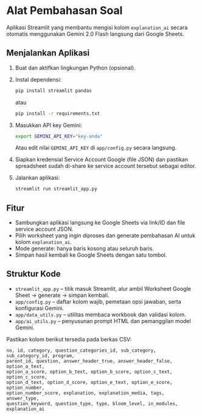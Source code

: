 # Alat Pembahasan Soal

Aplikasi Streamlit yang membantu mengisi kolom `explanation_ai` secara otomatis menggunakan Gemini 2.0 Flash langsung dari Google Sheets.

## Menjalankan Aplikasi

1. Buat dan aktifkan lingkungan Python (opsional).
2. Instal dependensi:

   ```bash
   pip install streamlit pandas
   ```

   atau

   ```bash
   pip install -r requirements.txt
   ```

3. Masukkan API key Gemini:

   ```bash
   export GEMINI_API_KEY="key-anda"
   ```

   Atau edit nilai `GEMINI_API_KEY` di `app/config.py` secara langsung.

4. Siapkan kredensial Service Account Google (file JSON) dan pastikan spreadsheet sudah di-share ke service account tersebut sebagai editor.

5. Jalankan aplikasi:

   ```bash
   streamlit run streamlit_app.py
   ```

## Fitur

- Sambungkan aplikasi langsung ke Google Sheets via link/ID dan file service account JSON.
- Pilih worksheet yang ingin diproses dan generate pembahasan AI untuk kolom `explanation_ai`.
- Mode generate: hanya baris kosong atau seluruh baris.
- Simpan hasil kembali ke Google Sheets dengan satu tombol.

## Struktur Kode

- `streamlit_app.py` – titik masuk Streamlit, alur ambil Worksheet Google Sheet → generate → simpan kembali.
- `app/config.py` – daftar kolom wajib, pemetaan opsi jawaban, serta konfigurasi Gemini.
- `app/data_utils.py` – utilitas membaca workbook dan validasi kolom.
- `app/ai_utils.py` – penyusunan prompt HTML dan pemanggilan model Gemini.

Pastikan kolom berikut tersedia pada berkas CSV:

```
no, id, category, question_categories_id, sub_category, sub_category_id, program,
parent_id, question, answer_header_true, answer_header_false, option_a_text,
option_a_score, option_b_text, option_b_score, option_c_text, option_c_score,
option_d_text, option_d_score, option_e_text, option_e_score, option_number,
option_number_score, explanation, explanation_media, tags, answer_type,
question_keyword, question_type, type, bloom_level, in_modules, explanation_ai
```
